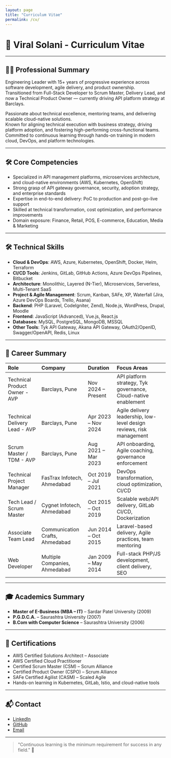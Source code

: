 ```yaml
---
layout: page
title: "Curriculum Vitae"
permalink: /cv/
---
```


# 📄 Viral Solani - Curriculum Vitae

---

## 🧑‍💼 Professional Summary

Engineering Leader with 15+ years of progressive experience across software development, agile delivery, and product ownership.  
Transitioned from Full-Stack Developer to Scrum Master, Delivery Lead, and now a Technical Product Owner — currently driving API platform strategy at Barclays.

Passionate about technical excellence, mentoring teams, and delivering scalable cloud-native solutions.  
Known for aligning technical execution with business strategy, driving platform adoption, and fostering high-performing cross-functional teams.  
Committed to continuous learning through hands-on training in modern cloud, DevOps, and platform technologies.

---

## 🛠️ Core Competencies

- Specialized in API management platforms, microservices architecture, and cloud-native environments (AWS, Kubernetes, OpenShift)
- Strong grasp of API gateway governance, security, adoption strategy, and enterprise standards
- Expertise in end-to-end delivery: PoC to production and post-go-live support
- Skilled at technical transformation, cost optimization, and performance improvements
- Domain exposure: Finance, Retail, POS, E-commerce, Education, Media & Marketing

---

## 🛠️ Technical Skills

- **Cloud & DevOps**: AWS, Azure, Kubernetes, OpenShift, Docker, Helm, Terraform
- **CI/CD Tools**: Jenkins, GitLab, GitHub Actions, Azure DevOps Pipelines, Bitbucket
- **Architecture**: Monolithic, Layered (N-Tier), Microservices, Serverless, Multi-Tenant SaaS
- **Project & Agile Management**: Scrum, Kanban, SAFe, XP, Waterfall (Jira, Azure DevOps Boards, Trello, Asana)
- **Backend**: PHP (Laravel, CodeIgniter, Zend), Node.js, WordPress, Drupal, Moodle
- **Frontend**: JavaScript (Advanced), Vue.js, React.js
- **Databases**: MySQL, PostgreSQL, MongoDB, MSSQL
- **Other Tools**: Tyk API Gateway, Akana API Gateway, OAuth2/OpenID, Swagger/OpenAPI, Redis, Linux

---

## 🏢 Career Summary

| Role | Company | Duration | Focus Areas |
|:--|:--|:--|:--|
| Technical Product Owner - AVP| Barclays, Pune | Nov 2024 – Present | API platform strategy, Tyk governance, Cloud-native enablement |
| Technical Delivery Lead - AVP  | Barclays, Pune | Apr 2023 – Nov 2024 | Agile delivery leadership, low-level design reviews, risk management |
| Scrum Master / TDM - AVP | Barclays, Pune | Aug 2021 – Mar 2023 | API onboarding, Agile coaching, governance enforcement |
| Technical Project Manager | FasTrax Infotech, Ahmedabad | Oct 2019 – Jul 2021 | DevOps transformation, cloud optimization, CI/CD |
| Tech Lead / Scrum Master | Cygnet Infotech, Ahmedabad | Oct 2015 – Oct 2019 | Scalable web/API delivery, GitLab CI/CD, Dockerization |
| Associate Team Lead | Communication Crafts, Ahmedabad | Jun 2014 – Oct 2015 | Laravel-based delivery, Agile practices, team mentoring |
| Web Developer | Multiple Companies, Ahmedabad | Jan 2009 – May 2014 | Full-stack PHP/JS development, client delivery, SEO |

---

## 🎓 Academics Summary

- **Master of E-Business (MBA – IT)** – Sardar Patel University (2009)
- **P.G.D.C.A.** – Saurashtra University (2007)
- **B.Com with Computer Science** – Saurashtra University (2006)

---

## 📜 Certifications

- AWS Certified Solutions Architect – Associate
- AWS Certified Cloud Practitioner
- Certified Scrum Master (CSM) – Scrum Alliance
- Certified Product Owner (CSPO) – Scrum Alliance
- SAFe Certified Agilist (CASM) – Scaled Agile
- Hands-on learning in Kubernetes, GitLab, Istio, and cloud-native tools

---

## 📬 Contact

- [LinkedIn](https://linkedin.com/in/viralsolani)
- [GitHub](https://github.com/viralsolani)
- [Email](mailto:viral.solani@gmail.com)

---

> "Continuous learning is the minimum requirement for success in any field." 🚀

